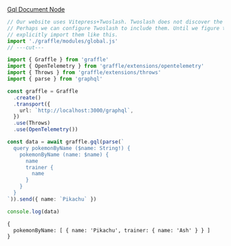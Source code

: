 <div class="ExampleSnippet">
<a href="../../examples/gql/gql-document-node">Gql Document Node</a>

<!-- dprint-ignore-start -->
```ts twoslash
// Our website uses Vitepress+Twoslash. Twoslash does not discover the generated Graffle modules.
// Perhaps we can configure Twoslash to include them. Until we figure that out, we have to
// explicitly import them like this.
import './graffle/modules/global.js'
// ---cut---

import { Graffle } from 'graffle'
import { OpenTelemetry } from 'graffle/extensions/opentelemetry'
import { Throws } from 'graffle/extensions/throws'
import { parse } from 'graphql'

const graffle = Graffle
  .create()
  .transport({
    url: `http://localhost:3000/graphql`,
  })
  .use(Throws)
  .use(OpenTelemetry())

const data = await graffle.gql(parse(`
  query pokemonByName ($name: String!) {
    pokemonByName (name: $name) {
      name
      trainer {
        name
      }
    }
  }
`)).send({ name: `Pikachu` })

console.log(data)
```
<!-- dprint-ignore-end -->

<!-- dprint-ignore-start -->
```txt
{
  pokemonByName: [ { name: 'Pikachu', trainer: { name: 'Ash' } } ]
}
```
<!-- dprint-ignore-end -->

</div>
